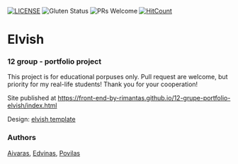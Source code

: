 [![LICENSE](https://img.shields.io/badge/license-MIT-blue.svg?style=flat-square)](https://github.com/belauzas/HTML5-website-template/blob/master/LICENSE.md)
![Gluten Status](https://img.shields.io/badge/Gluten-Free-green.svg)
![PRs Welcome](https://img.shields.io/badge/PRs-welcome-brightgreen.svg)
[![HitCount](http://hits.dwyl.com/front-end-by-rimantas/12-grupe-portfolio-elvish.svg)](http://hits.dwyl.com/front-end-by-rimantas/12-grupe-portfolio-elvish)

# Elvish
### 12 group - portfolio project

This project is for educational porpuses only. Pull request are welcome, but priority for my real-life students! Thank you for your cooperation!

Site published at https://front-end-by-rimantas.github.io/12-grupe-portfolio-elvish/index.html

Design: [elvish template](http://themesboss.com/elvish/index_6.html)

### Authors
[Aivaras](https://github.com/belauzas), [Edvinas](https://github.com/belauzas), [Povilas](https://github.com/PovilasGin)
